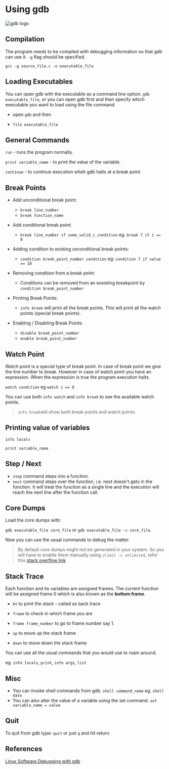 # Using gdb
![gdb logo](https://www.gnu.org/software/gdb/images/archer.svg)


## Compilation
The program needs to be compiled with debugging information so that gdb can use it. `-g` flag
should be specified.

`gcc -g source_file.c -o executable_file`


## Loading Executables
You can open gdb with the executable as a command line option: `gdb executable_file`,
or you can open gdb first and then specify which executable you want to load using the
file command: 
+ open `gdb` and then 

+ `file executable_file`


			
## General Commands
`run` - runs the program normally.

`print variable_name` - to print the value of the variable.

`continue` - to continue execution wheh gdb halts at a break point.


## Break Points
+ Add unconditional break point: 
	+ `break line_number`
	+ `break function_name`

+ Add conditional break point:
	+ `break line_number if some_valid_c_condition` eg. `break 7 if i == 0`

+ Adding condition to existing unconditional break points: 
	+ `condition break_point_number condition` eg: `condition 7 if value == 10`
+ Removing condition from a break point:
	+ Conditions can be removed from an exsisting breakpoint by `condition break_point_number`
+ Printing Break Points:
	+ `info break` will print all the break points. This will print all the watch points (special break points).
+ Enabling / Disabling Break Points:
	+ `disable break_point_number`
	+ `enable break_point_number`


## Watch Point
Watch point is a special type of break point. In case of break point we give the line number to break.
However in case of watch point you have an expression. When the expression is true the program execution halts.

`watch condition` eg `watch i == 0`

You can use both `info watch` and `info break` to see the available watch points. 

> `info break`will show both break points and watch points.


## Printing value of variables
`info locals`

`print variable_name`


## Step / Next
+ `step` command steps into a function.
+ `next` command steps over the function, i.e. next doesn't gets in the function. It will treat the function
as a single line and the execution will reach the next line after the function call.


## Core Dumps
Load the core dumps with: 

`gdb executable_file core_file` or `gdb executable_file -c core_file`. 

Now you can use the usual commands to debug the matter.

> By default core dumps might not be generated in your system. So you will have to enable them manually using `ulimit -c unlimited`, refer 
> this [stack overflow link](https://stackoverflow.com/questions/17965/how-to-generate-a-core-dump-in-linux-on-a-segmentation-fault#answer-32461658)

## Stack Trace
Each function and its variables are assigned frames. The current function will be assigned frame 0 which is also known as the **bottom frame**.

+ `bt` to print the stack - called as back trace

+ `frame` to check in which frame you are

+ `frame frame_number` to go to frame number say 1.

+ `up` to move up the stack frame

+ `down` to move down the stack frame


You can use all the usual commands that you would use to roam around.

eg. `info locals`, `print`, `info args`, `list`


## Misc
+ You can invoke shell commands from gdb. `shell command_name` eg. `shell date`
+ You can also alter the value of a variable using the set command. `set variable_name = value`


## Quit
To quit from gdb type: `quit` or just `q` and hit return.


## References
[Linux Software Debugging with gdb](https://www.ibm.com/developerworks/library/l-gdb/index.html)

